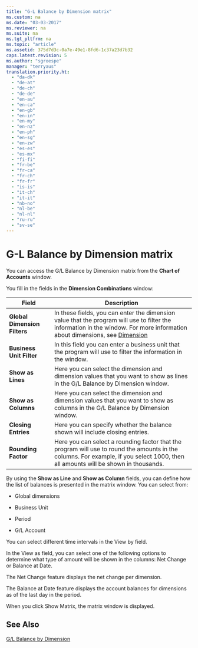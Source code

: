 ```yaml
---
title: "G-L Balance by Dimension matrix"
ms.custom: na
ms.date: "03-03-2017"
ms.reviewer: na
ms.suite: na
ms.tgt_pltfrm: na
ms.topic: "article"
ms.assetid: 375d7d3c-0a7e-49e1-8fd6-1c37a23d7b32
caps.latest.revision: 5
ms.author: "sgroespe"
manager: "terryaus"
translation.priority.ht: 
  - "da-dk"
  - "de-at"
  - "de-ch"
  - "de-de"
  - "en-au"
  - "en-ca"
  - "en-gb"
  - "en-in"
  - "en-my"
  - "en-nz"
  - "en-ph"
  - "en-sg"
  - "en-zw"
  - "es-es"
  - "es-mx"
  - "fi-fi"
  - "fr-be"
  - "fr-ca"
  - "fr-ch"
  - "fr-fr"
  - "is-is"
  - "it-ch"
  - "it-it"
  - "nb-no"
  - "nl-be"
  - "nl-nl"
  - "ru-ru"
  - "sv-se"
---
```

# G-L Balance by Dimension matrix
You can access the G\/L Balance by Dimension matrix from the **Chart of Accounts** window.  
  
 You fill in the fields in the **Dimension Combinations** window:  
  
|Field|Description|  
|-----------|-----------------|  
|**Global Dimension Filters**|In these fields, you can enter the dimension value that the program will use to filter the information in the window. For more information about dimensions, see [Dimension](assetId:///09a43eac-15fc-4036-9913-fe2b74a18bf3)|  
|**Business Unit Filter**|In this field you can enter a business unit that the program will use to filter the information in the window.|  
|**Show as Lines**|Here you can select the dimension and dimension values that you want to show as lines in the G\/L Balance by Dimension window.|  
|**Show as Columns**|Here you can select the dimension and dimension values that you want to show as columns in the G\/L Balance by Dimension window.|  
|**Closing Entries**|Here you can specify whether the balance shown will include closing entries.|  
|**Rounding Factor**|Here you can select a rounding factor that the program will use to round the amounts in the columns. For example, if you select 1000, then all amounts will be shown in thousands.|  
  
 By using the **Show as Line** and **Show as Column** fields, you can define how the list of balances is presented in the matrix window. You can select from:  
  
-   Global dimensions  
  
-   Business Unit  
  
-   Period  
  
-   G\/L Account  
  
 You can select different time intervals in the View by field.  
  
 In the View as field, you can select one of the following options to determine what type of amount will be shown in the columns: Net Change or Balance at Date.  
  
 The Net Change feature displays the net change per dimension.  
  
 The Balance at Date feature displays the account balances for dimensions as of the last day in the period.  
  
 When you click Show Matrix, the matrix window is displayed.  
  
## See Also  
 [G\/L Balance by Dimension](assetId:///37d753e1-fd65-4e06-b440-1c0e14b77366)